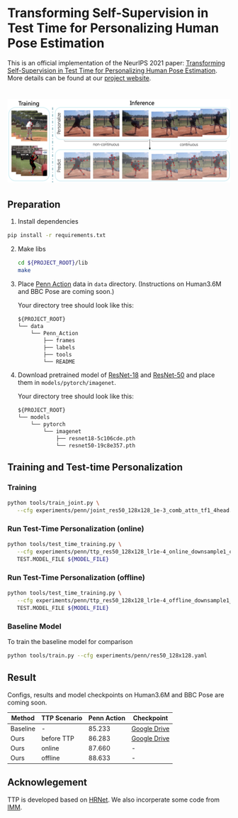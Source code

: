 # Transforming Self-Supervision in Test Time for Personalizing Human Pose Estimation

This is an official implementation of the NeurIPS 2021 paper: [Transforming Self-Supervision in Test Time for Personalizing Human Pose Estimation](https://arxiv.org/abs/2107.02133). More details can be found at our [project website](https://liyz15.github.io/TTP/).

# ![teaser](./figures/teaser.png)

## Preparation
1.  Install dependencies

   ```bash
   pip install -r requirements.txt
   ```

2. Make libs

   ```bash
   cd ${PROJECT_ROOT}/lib
   make
   ```

3. Place [Penn Action](http://dreamdragon.github.io/PennAction/) data in `data` directory. (Instructions on Human3.6M and BBC Pose are coming soon.)

   Your directory tree should look like this:
   ``` 
   ${PROJECT_ROOT}
   └── data
       └── Penn_Action
           ├── frames
           ├── labels
           ├── tools
           └── README
   ```

4. Download pretrained model of [ResNet-18](https://download.pytorch.org/models/resnet18-5c106cde.pth) and [ResNet-50](https://download.pytorch.org/models/resnet50-19c8e357.pth) and place them in `models/pytorch/imagenet`. 
   
   Your directory tree should look like this:
   ``` 
   ${PROJECT_ROOT}
   └── models
       └── pytorch
           └── imagenet
               ├── resnet18-5c106cde.pth
               └── resnet50-19c8e357.pth
   ```

## Training and Test-time Personalization

### Training

   ```bash
   python tools/train_joint.py \
      --cfg experiments/penn/joint_res50_128x128_1e-3_comb_attn_tf1_4head.yaml
   ```

### Run Test-Time Personalization (online)

   ```bash
   python tools/test_time_training.py \
      --cfg experiments/penn/ttp_res50_128x128_lr1e-4_online_downsample1_comb_attn_tf1_4head.yaml \
      TEST.MODEL_FILE ${MODEL_FILE}
   ```

### Run Test-Time Personalization (offline)

   ```bash
   python tools/test_time_training.py \
      --cfg experiments/penn/ttp_res50_128x128_lr1e-4_offline_downsample1_comb_attn_tf1_4head.yaml \
      TEST.MODEL_FILE ${MODEL_FILE}
   ```

### Baseline Model

To train the baseline model for comparison

   ```bash
   python tools/train.py --cfg experiments/penn/res50_128x128.yaml
   ```

## Result

Configs, results and model checkpoints on Human3.6M and BBC Pose are coming soon.

| Method   | TTP Scenario | Penn Action | Checkpoint   |
|----------|--------------|-------------|--------------|
| Baseline | -            | 85.233      | [Google Drive](https://drive.google.com/file/d/1zFeAsd2u1YgigSbOvFGrIVQzQ5Hv0J7R/view?usp=sharing) |
| Ours     | before TTP   | 86.283      | [Google Drive](https://drive.google.com/file/d/1vFB4_u21fA9qjQFReKvckTCyFL4K_yAi/view?usp=sharing) |
| Ours     | online       | 87.660      | -            |
| Ours     | offline      | 88.633      | -            |


## Acknowlegement

TTP is developed based on [HRNet](https://github.com/HRNet/deep-high-resolution-net.pytorch). We also incorperate some code from [IMM](https://github.com/tomasjakab/imm/).